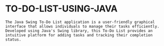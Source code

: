 # TO-DO-LIST-USING-JAVA
    The Java Swing To-Do List application is a user-friendly graphical interface that allows individuals to manage their tasks efficiently. Developed using Java's Swing library, this To-Do List provides an intuitive platform for adding tasks and tracking their completion status.

